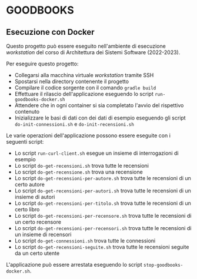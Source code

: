 # GOODBOOKS

## Esecuzione con Docker 

Questo progetto può essere eseguito nell'ambiente di esecuzione *workstation* del corso di Architettura dei Sistemi Software (2022-2023).

Per eseguire questo progetto: 

* Collegarsi alla macchina virtuale *workstation* tramite SSH
* Spostarsi nella directory contenente il progetto 
* Compilare il codice sorgente con il comando `gradle build` 
* Effettuare il rilascio dell'applicazione eseguendo lo script `run-goodbooks-docker.sh`
* Attendere che in ogni container si sia completato l'avvio del rispettivo contenuto
* Inizializzare le basi di dati con dei dati di esempio eseguendo gli script `do-init-connessioni.sh` e `do-init-recensioni.sh`

Le varie operazioni dell'applicazione possono essere eseguite con i seguenti script: 

* Lo script `run-curl-client.sh` esegue un insieme di interrogazioni di esempio 
* Lo script `do-get-recensioni.sh` trova tutte le recensioni 
* Lo script `do-get-recensione.sh` trova una recensione 
* Lo script `do-get-recensioni-per-autore.sh` trova tutte le recensioni di un certo autore 
* Lo script `do-get-recensioni-per-autori.sh` trova tutte le recensioni di un insieme di autori  
* Lo script `do-get-recensioni-per-titolo.sh` trova tutte le recensioni di un certo libro
* Lo script `do-get-recensioni-per-recensore.sh` trova tutte le recensioni di un certo recensore 
* Lo script `do-get-recensioni-per-recensori.sh` trova tutte le recensioni di un insieme di recensori  
* Lo script `do-get-connessioni.sh` trova tutte le connessioni 
* Lo script `do-get-recensioni-seguite.sh` trova tutte le recensioni seguite da un certo utente 

L'applicazione può essere arrestata eseguendo lo script `stop-goodbooks-docker.sh`. 